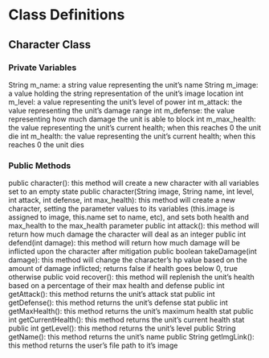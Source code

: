 # Class Definitions

## Character Class
### Private Variables
String m_name: a string value representing the unit’s name
String m_image: a value holding the string representation of the unit’s image location
int m_level: a value representing the unit’s level of power
int m_attack: the value representing the unit’s damage range
int m_defense: the value representing how much damage the unit is able to block
int m_max_health: the value representing the unit’s current health; when this reaches 0 the unit die
int m_health: the value representing the unit’s current health; when this reaches 0 the unit dies

### Public Methods
public character(): this method will create a new character with all variables set to an empty state
public character(String image, String name, int level, int attack, int defense, int max_health): this method will create a new character, setting the 
parameter values to its variables (this.image is assigned to image, this.name set to name, etc), and sets both health and max_health to the max_health parameter
public int attack(): this method will return how much damage the character will deal as an integer
public int defend(int damage): this method will return how much damage will be inflicted upon the character after mitigation
public boolean takeDamage(int damage): this method will change the character’s hp value based on the amount of damage inflicted; returns false if health goes below 0, true otherwise
public void recover(): this method will replenish the unit’s health based on a percentage of their max health and defense
public int getAttack(): this method returns the unit’s attack stat
public int getDefense(): this method returns the unit’s defense stat
public int getMaxHealth(): this method returns the unit’s maximum health stat
public int getCurrentHealth(): this method returns the unit’s current health stat
public int getLevel(): this method returns the unit’s level
public String getName(): this method returns the unit’s name
public String getImgLink(): this method returns the user’s file path to it’s image
